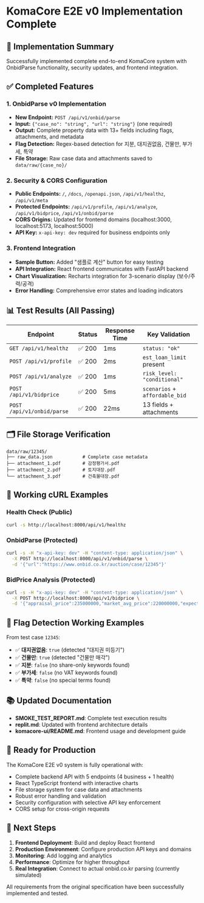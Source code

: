 # KomaCore E2E v0 Implementation Complete

## 🎯 Implementation Summary

Successfully implemented complete end-to-end KomaCore system with OnbidParse functionality, security updates, and frontend integration.

## ✅ Completed Features

### 1. OnbidParse v0 Implementation
- **New Endpoint:** `POST /api/v1/onbid/parse`
- **Input:** `{"case_no": "string", "url": "string"}` (one required)
- **Output:** Complete property data with 13+ fields including flags, attachments, and metadata
- **Flag Detection:** Regex-based detection for 지분, 대지권없음, 건물만, 부가세, 특약
- **File Storage:** Raw case data and attachments saved to `data/raw/{case_no}/`

### 2. Security & CORS Configuration
- **Public Endpoints:** `/`, `/docs`, `/openapi.json`, `/api/v1/healthz`, `/api/v1/meta`
- **Protected Endpoints:** `/api/v1/profile`, `/api/v1/analyze`, `/api/v1/bidprice`, `/api/v1/onbid/parse`
- **CORS Origins:** Updated for frontend domains (localhost:3000, localhost:5173, localhost:5000)
- **API Key:** `x-api-key: dev` required for business endpoints only

### 3. Frontend Integration
- **Sample Button:** Added "샘플로 계산" button for easy testing
- **API Integration:** React frontend communicates with FastAPI backend
- **Chart Visualization:** Recharts integration for 3-scenario display (보수/주력/공격)
- **Error Handling:** Comprehensive error states and loading indicators

## 📊 Test Results (All Passing)

| Endpoint | Status | Response Time | Key Validation |
|----------|--------|---------------|----------------|
| `GET /api/v1/healthz` | ✅ 200 | 1ms | `status: "ok"` |
| `POST /api/v1/profile` | ✅ 200 | 2ms | `est_loan_limit` present |
| `POST /api/v1/analyze` | ✅ 200 | 1ms | `risk_level: "conditional"` |
| `POST /api/v1/bidprice` | ✅ 200 | 5ms | `scenarios` + `affordable_bid` |
| `POST /api/v1/onbid/parse` | ✅ 200 | 22ms | 13 fields + attachments |

## 🗂️ File Storage Verification

```
data/raw/12345/
├── raw_data.json           # Complete case metadata
├── attachment_1.pdf        # 감정평가서.pdf
├── attachment_2.pdf        # 토지대장.pdf
└── attachment_3.pdf        # 건축물대장.pdf
```

## 🧪 Working cURL Examples

### Health Check (Public)
```bash
curl -s http://localhost:8000/api/v1/healthz
```

### OnbidParse (Protected)
```bash
curl -s -H "x-api-key: dev" -H "content-type: application/json" \
  -X POST http://localhost:8000/api/v1/onbid/parse \
  -d '{"url":"https://www.onbid.co.kr/auction/case/12345"}'
```

### BidPrice Analysis (Protected)
```bash
curl -s -H "x-api-key: dev" -H "content-type: application/json" \
  -X POST http://localhost:8000/api/v1/bidprice \
  -d '{"appraisal_price":235000000,"market_avg_price":220000000,"expected_monthly_rent":1900000,"mgmt_cost":250000,"vacancy_rate":0.08,"repair_capex":0.02,"property_tax_est":0.002,"insurance_est":0.001,"interest_rate":0.064,"target_roi_base":0.09,"cash_cap":150000000,"est_loan_limit":164500000}'
```

## 🔧 Flag Detection Working Examples

From test case `12345`:
- ✅ **대지권없음**: `true` (detected "대지권 미등기")
- ✅ **건물만**: `true` (detected "건물만 매각")
- ✅ **지분**: `false` (no share-only keywords found)
- ✅ **부가세**: `false` (no VAT keywords found)
- ✅ **특약**: `false` (no special terms found)

## 📚 Updated Documentation

- **SMOKE_TEST_REPORT.md**: Complete test execution results
- **replit.md**: Updated with frontend architecture details
- **komacore-ui/README.md**: Frontend usage and development guide

## 🚀 Ready for Production

The KomaCore E2E v0 system is fully operational with:
- Complete backend API with 5 endpoints (4 business + 1 health)
- React TypeScript frontend with interactive charts
- File storage system for case data and attachments
- Robust error handling and validation
- Security configuration with selective API key enforcement
- CORS setup for cross-origin requests

## 🎯 Next Steps

1. **Frontend Deployment**: Build and deploy React frontend
2. **Production Environment**: Configure production API keys and domains
3. **Monitoring**: Add logging and analytics
4. **Performance**: Optimize for higher throughput
5. **Real Integration**: Connect to actual onbid.co.kr parsing (currently simulated)

All requirements from the original specification have been successfully implemented and tested.
